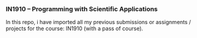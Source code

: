 ### IN1910 – Programming with Scientific Applications 
In this repo, i have imported all my previous submissions or assignments / projects for the course: IN1910 (with a pass of course).
